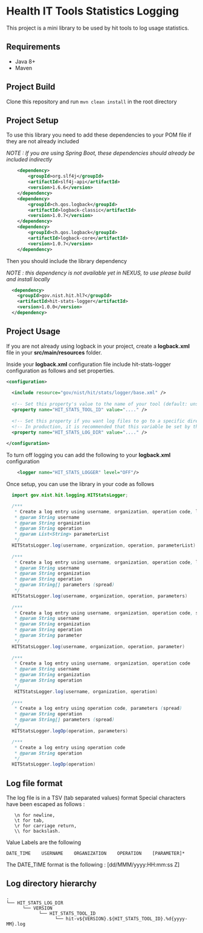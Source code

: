 # Health IT Tools Statistics Logging

This project is a mini library to be used by hit tools to log usage statistics.

## Requirements
- Java 8+
- Maven

## Project Build
Clone this repository and run ```mvn clean install``` in the root directory

## Project Setup
To use this library you need to add these dependencies to your POM file if they are not already included

*NOTE : If you are using Spring Boot, these dependencies should already be included indirectly*

```xml
    <dependency>
        <groupId>org.slf4j</groupId>
        <artifactId>slf4j-api</artifactId>
        <version>1.6.6</version>
    </dependency>
    <dependency>
        <groupId>ch.qos.logback</groupId>
        <artifactId>logback-classic</artifactId>
        <version>1.0.7</version>
    </dependency>
    <dependency>
        <groupId>ch.qos.logback</groupId>
        <artifactId>logback-core</artifactId>
        <version>1.0.7</version>
    </dependency>
```

Then you should include the library dependency

*NOTE : this dependency is not available yet in NEXUS, to use please build and install locally*

```xml
  <dependency>
    <groupId>gov.nist.hit.hl7</groupId>
    <artifactId>hit-stats-logger</artifactId>
    <version>1.0.0</version>
  </dependency>
```

## Project Usage
If you are not already using logback in your project, create a **logback.xml** file in your **src/main/resources** folder.

Inside your **logback.xml** configuration file include hit-stats-logger configuration as follows and set properties.

```xml
<configuration>
    
  <include resource="gov/nist/hit/stats/logger/base.xml" />
  
  <!-- Set this property's value to the name of your tool (default: unspecified)-->
  <property name="HIT_STATS_TOOL_ID" value="...." />
  
  <!-- Set this property if you want log files to go to a specific directory (default: /var/log/hit-stats) -->
  <!-- In production, it is recommended that this variable be set by the admin as an environment variable in that case please do not override -->
  <property name="HIT_STATS_LOG_DIR" value="...." />
  
</configuration>
```

To turn off logging you can add the following to your **logback.xml** configuration

```xml
    <logger name="HIT_STATS_LOGGER" level="OFF"/>

```

Once setup, you can use the library in your code as follows

```java
  import gov.nist.hit.logging.HITStatsLogger;

  /***
   * Create a log entry using username, organization, operation code, list of parameters
   * @param String username
   * @param String organization
   * @param String operation
   * @param List<String> parameterList
   */
  HITStatsLogger.log(username, organization, operation, parameterList)
  
  /***
   * Create a log entry using username, organization, operation code, list of parameters (spread)
   * @param String username
   * @param String organization
   * @param String operation
   * @param String[] parameters (spread)
   */
  HITStatsLogger.log(username, organization, operation, parameters)
    
  /***
   * Create a log entry using username, organization, operation code, single parameter
   * @param String username
   * @param String organization
   * @param String operation
   * @param String parameter
   */
  HITStatsLogger.log(username, organization, operation, parameter)
  
  /***
   * Create a log entry using username, organization, operation code
   * @param String username
   * @param String organization
   * @param String operation
   */
   HITStatsLogger.log(username, organization, operation)
   
  /***
   * Create a log entry using operation code, parameters (spread)
   * @param String operation
   * @param String[] parameters (spread)
   */
  HITStatsLogger.logOp(operation, parameters)

  /***
   * Create a log entry using operation code
   * @param String operation
   */
  HITStatsLogger.logOp(operation)

```

## Log file format

The log file is in a TSV (tab separated values) format
Special characters have been escaped as follows :
```
   \n for newline,
   \t for tab,
   \r for carriage return,
   \\ for backslash.
```
Value Labels are the following
```
DATE_TIME    USERNAME    ORGANIZATION    OPERATION    [PARAMETER]*
```

The DATE_TIME format is the following : [dd/MMM/yyyy:HH:mm:ss Z]

## Log directory hierarchy
```
.
└── HIT_STATS_LOG_DIR
      └── VERSION
            └── HIT_STATS_TOOL_ID
                  └── hit-v${VERSION}.${HIT_STATS_TOOL_ID}.%d{yyyy-MM}.log
      
```





